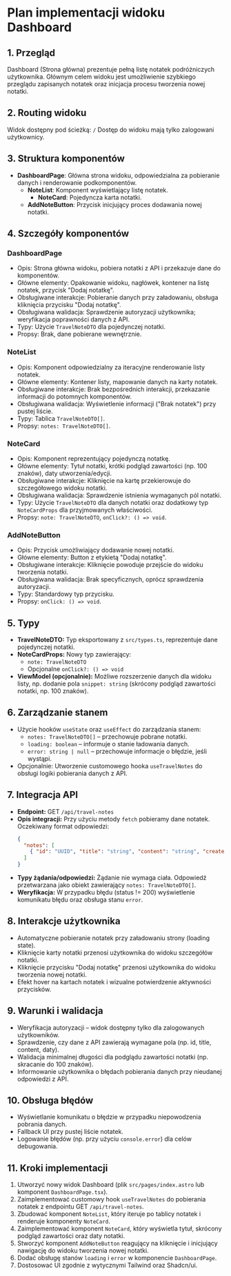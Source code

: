 # Plan implementacji widoku Dashboard

## 1. Przegląd

Dashboard (Strona główna) prezentuje pełną listę notatek podróżniczych użytkownika. Głównym celem widoku jest umożliwienie szybkiego przeglądu zapisanych notatek oraz inicjacja procesu tworzenia nowej notatki.

## 2. Routing widoku

Widok dostępny pod ścieżką: `/`
Dostęp do widoku mają tylko zalogowani użytkownicy.

## 3. Struktura komponentów

- **DashboardPage**: Główna strona widoku, odpowiedzialna za pobieranie danych i renderowanie podkomponentów.
  - **NoteList**: Komponent wyświetlający listę notatek.
    - **NoteCard**: Pojedyncza karta notatki.
  - **AddNoteButton**: Przycisk inicjujący proces dodawania nowej notatki.

## 4. Szczegóły komponentów

### DashboardPage

- Opis: Strona główna widoku, pobiera notatki z API i przekazuje dane do komponentów.
- Główne elementy: Opakowanie widoku, nagłówek, kontener na listę notatek, przycisk "Dodaj notatkę".
- Obsługiwane interakcje: Pobieranie danych przy załadowaniu, obsługa kliknięcia przycisku "Dodaj notatkę".
- Obsługiwana walidacja: Sprawdzenie autoryzacji użytkownika; weryfikacja poprawności danych z API.
- Typy: Użycie `TravelNoteDTO` dla pojedynczej notatki.
- Propsy: Brak, dane pobierane wewnętrznie.

### NoteList

- Opis: Komponent odpowiedzialny za iteracyjne renderowanie listy notatek.
- Główne elementy: Kontener listy, mapowanie danych na karty notatek.
- Obsługiwane interakcje: Brak bezpośrednich interakcji, przekazanie informacji do potomnych komponentów.
- Obsługiwana walidacja: Wyświetlenie informacji ("Brak notatek") przy pustej liście.
- Typy: Tablica `TravelNoteDTO[]`.
- Propsy: `notes: TravelNoteDTO[]`.

### NoteCard

- Opis: Komponent reprezentujący pojedynczą notatkę.
- Główne elementy: Tytuł notatki, krótki podgląd zawartości (np. 100 znaków), daty utworzenia/edycji.
- Obsługiwane interakcje: Kliknięcie na kartę przekierowuje do szczegółowego widoku notatki.
- Obsługiwana walidacja: Sprawdzenie istnienia wymaganych pól notatki.
- Typy: Użycie `TravelNoteDTO` dla danych notatki oraz dodatkowy typ `NoteCardProps` dla przyjmowanych właściwości.
- Propsy: `note: TravelNoteDTO`, `onClick?: () => void`.

### AddNoteButton

- Opis: Przycisk umożliwiający dodawanie nowej notatki.
- Główne elementy: Button z etykietą "Dodaj notatkę".
- Obsługiwane interakcje: Kliknięcie powoduje przejście do widoku tworzenia notatki.
- Obsługiwana walidacja: Brak specyficznych, oprócz sprawdzenia autoryzacji.
- Typy: Standardowy typ przycisku.
- Propsy: `onClick: () => void`.

## 5. Typy

- **TravelNoteDTO:** Typ eksportowany z `src/types.ts`, reprezentuje dane pojedynczej notatki.
- **NoteCardProps:** Nowy typ zawierający:
  - `note: TravelNoteDTO`
  - Opcjonalne `onClick?: () => void`
- **ViewModel (opcjonalnie):** Możliwe rozszerzenie danych dla widoku listy, np. dodanie pola `snippet: string` (skrócony podgląd zawartości notatki, np. 100 znaków).

## 6. Zarządzanie stanem

- Użycie hooków `useState` oraz `useEffect` do zarządzania stanem:
  - `notes: TravelNoteDTO[]` – przechowuje pobrane notatki.
  - `loading: boolean` – informuje o stanie ładowania danych.
  - `error: string | null` – przechowuje informacje o błędzie, jeśli wystąpi.
- Opcjonalnie: Utworzenie customowego hooka `useTravelNotes` do obsługi logiki pobierania danych z API.

## 7. Integracja API

- **Endpoint:** GET `/api/travel-notes`
- **Opis integracji:** Przy użyciu metody `fetch` pobieramy dane notatek. Oczekiwany format odpowiedzi:
  ```json
  {
    "notes": [
      { "id": "UUID", "title": "string", "content": "string", "created_at": "timestamp", "updated_at": "timestamp" }
    ]
  }
  ```
- **Typy żądania/odpowiedzi:** Żądanie nie wymaga ciała. Odpowiedź przetwarzana jako obiekt zawierający `notes: TravelNoteDTO[]`.
- **Weryfikacja:** W przypadku błędu (status != 200) wyświetlenie komunikatu błędu oraz obsługa stanu `error`.

## 8. Interakcje użytkownika

- Automatyczne pobieranie notatek przy załadowaniu strony (loading state).
- Kliknięcie karty notatki przenosi użytkownika do widoku szczegółów notatki.
- Kliknięcie przycisku "Dodaj notatkę" przenosi użytkownika do widoku tworzenia nowej notatki.
- Efekt hover na kartach notatek i wizualne potwierdzenie aktywności przycisków.

## 9. Warunki i walidacja

- Weryfikacja autoryzacji – widok dostępny tylko dla zalogowanych użytkowników.
- Sprawdzenie, czy dane z API zawierają wymagane pola (np. id, title, content, daty).
- Walidacja minimalnej długości dla podglądu zawartości notatki (np. skracanie do 100 znaków).
- Informowanie użytkownika o błędach pobierania danych przy nieudanej odpowiedzi z API.

## 10. Obsługa błędów

- Wyświetlanie komunikatu o błędzie w przypadku niepowodzenia pobrania danych.
- Fallback UI przy pustej liście notatek.
- Logowanie błędów (np. przy użyciu `console.error`) dla celów debugowania.

## 11. Kroki implementacji

1. Utworzyć nowy widok Dashboard (plik `src/pages/index.astro` lub komponent `DashboardPage.tsx`).
2. Zaimplementować customowy hook `useTravelNotes` do pobierania notatek z endpointu GET `/api/travel-notes`.
3. Zbudować komponent `NoteList`, który iteruje po tablicy notatek i renderuje komponenty `NoteCard`.
4. Zaimplementować komponent `NoteCard`, który wyświetla tytuł, skrócony podgląd zawartości oraz daty notatki.
5. Stworzyć komponent `AddNoteButton` reagujący na kliknięcie i inicjujący nawigację do widoku tworzenia nowej notatki.
6. Dodać obsługę stanów `loading` i `error` w komponencie `DashboardPage`.
7. Dostosować UI zgodnie z wytycznymi Tailwind oraz Shadcn/ui.
